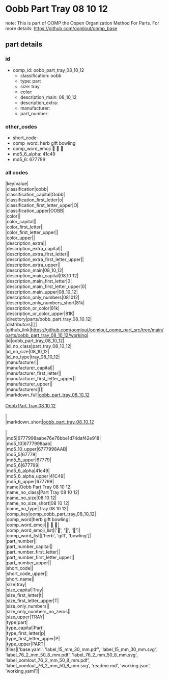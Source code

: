 # Oobb Part Tray 08 10 12  

note: This is part of OOMP the Oopen Organization Method For Parts. For more details: https://github.com/oomlout/oomp_base

##  part details





### id
* oomp_id: oobb_part_tray_08_10_12
  * classification: oobb
  * type: part
  * size: tray
  * color: 
  * description_main: 08_10_12
  * description_extra: 
  * manufacturer: 
  * part_number: 

### other_codes
* short_code: 
* oomp_word: herb gift bowling
* oomp_word_emoji :herb: :gift: :bowling:
* md5_6_alpha: 41c49
* md5_6: 677799

### all codes 
|key|value|  
|classification|oobb|  
|classification_capital|Oobb|  
|classification_first_letter|o|  
|classification_first_letter_upper|O|  
|classification_upper|OOBB|  
|color||  
|color_capital||  
|color_first_letter||  
|color_first_letter_upper||  
|color_upper||  
|description_extra||  
|description_extra_capital||  
|description_extra_first_letter||  
|description_extra_first_letter_upper||  
|description_extra_upper||  
|description_main|08_10_12|  
|description_main_capital|08.10 12|  
|description_main_first_letter|0|  
|description_main_first_letter_upper|0|  
|description_main_upper|08_10_12|  
|description_only_numbers|081012|  
|description_only_numbers_short|81k|  
|description_or_color|81k|  
|description_or_color_upper|81K|  
|directory|parts/oobb_part_tray_08_10_12|  
|distributors|[]|  
|github_link|https://github.com/oomlout/oomlout_oomp_part_src/tree/main/parts/oobb_part_tray_08_10_12/working|  
|id|oobb_part_tray_08_10_12|  
|id_no_class|part_tray_08_10_12|  
|id_no_size|08_10_12|  
|id_no_type|tray_08_10_12|  
|manufacturer||  
|manufacturer_capital||  
|manufacturer_first_letter||  
|manufacturer_first_letter_upper||  
|manufacturer_upper||  
|manufacturers|[]|  
|markdown_full|[oobb_part_tray_08_10_12](https://github.com/oomlout/oomlout_oomp_part_src/tree/main/parts/oobb_part_tray_08_10_12/working)<br>[](https://github.com/oomlout/oomlout_oomp_part_src/tree/main/parts/oobb_part_tray_08_10_12/working)<br>[Oobb Part Tray 08 10 12](https://github.com/oomlout/oomlout_oomp_part_src/tree/main/parts/oobb_part_tray_08_10_12/working)<br><br>|  
|markdown_short|[oobb_part_tray_08_10_12](https://github.com/oomlout/oomlout_oomp_part_src/tree/main/parts/oobb_part_tray_08_10_12/working)<br><br>|  
|md5|6777998aabe76e78bbe1d74daf42e918|  
|md5_10|6777998aab|  
|md5_10_upper|6777998AAB|  
|md5_5|67779|  
|md5_5_upper|67779|  
|md5_6|677799|  
|md5_6_alpha|41c49|  
|md5_6_alpha_upper|41C49|  
|md5_6_upper|677799|  
|name|Oobb Part Tray 08 10 12|  
|name_no_class|Part Tray 08 10 12|  
|name_no_size|08 10 12|  
|name_no_size_short|08 10 12|  
|name_no_type|Tray 08 10 12|  
|oomp_key|oomp_oobb_part_tray_08_10_12|  
|oomp_word|herb gift bowling|  
|oomp_word_emoji|:herb: :gift: :bowling:|  
|oomp_word_emoji_list|[':herb:', ':gift:', ':bowling:']|  
|oomp_word_list|['herb', 'gift', 'bowling']|  
|part_number||  
|part_number_capital||  
|part_number_first_letter||  
|part_number_first_letter_upper||  
|part_number_upper||  
|short_code||  
|short_code_upper||  
|short_name||  
|size|tray|  
|size_capital|Tray|  
|size_first_letter|t|  
|size_first_letter_upper|T|  
|size_only_numbers||  
|size_only_numbers_no_zeros||  
|size_upper|TRAY|  
|type|part|  
|type_capital|Part|  
|type_first_letter|p|  
|type_first_letter_upper|P|  
|type_upper|PART|  
|files|['base.yaml', 'label_15_mm_30_mm.pdf', 'label_15_mm_30_mm.svg', 'label_76_2_mm_50_8_mm.pdf', 'label_76_2_mm_50_8_mm.svg', 'label_oomlout_76_2_mm_50_8_mm.pdf', 'label_oomlout_76_2_mm_50_8_mm.svg', 'readme.md', 'working.json', 'working.yaml']|  
